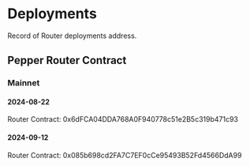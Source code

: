# Deployments

Record of Router deployments address.

## Pepper Router Contract

### Mainnet

#### 2024-08-22

  Router Contract: 0x6dFCA04DDA768A0F940778c51e2B5c319b471c93

#### 2024-09-12

  Router Contract: 0x085b698cd2FA7C7EF0cCe95493B52Fd4566DdA99
